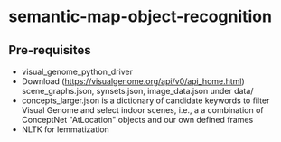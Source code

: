 # semantic-map-object-recognition

## Pre-requisites

 * visual_genome_python_driver
 * Download (https://visualgenome.org/api/v0/api_home.html) scene_graphs.json, synsets.json, image_data.json
   under data/
 * concepts_larger.json is a dictionary of candidate keywords to filter Visual Genome and select indoor scenes, i.e., a   a combination of ConceptNet "AtLocation" objects and our own defined frames
 * NLTK for lemmatization 

